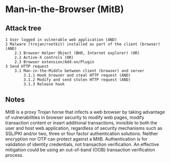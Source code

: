 # Man-in-the-Browser (MitB)

## Attack tree

```text
1 User logged in vulnerable web application (AND)
2 Malware (trojan/rootkit) installed as part of the client (browser) (AND)
    2.1 Browser Helper Object (BHO, Internet explorer) (OR)
    2.2 Active-X controls (OR)
    2.3 Browser extension/Add-on/Plugin
3 Send HTTP request
    3.1 Man-in-the-Middle between client (browser) and server
        3.1.1 Hook browser and steal HTTP request (AND)
        3.1.2 Modify and send stolen HTTP request (AND)
        3.1.3 Release hook
```

## Notes

MitB is a proxy Trojan horse that infects a web browser by taking advantage of vulnerabilities in browser security to modify web pages, modify transaction content or insert additional transactions, invisible to both the user and host web application, regardless of security mechanisms such as SSL/PKI and/or two, three or four factor authentication solutions. Neither encryption nor OTP can protect against a MitB. Authentication is for validation of identity credentials, not transaction verification. An effective mitigation could be using an out-of-band (OOB) transaction verification process.


